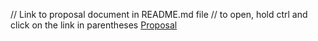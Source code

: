 // Link to proposal document in README.md file
// to open, hold ctrl and click on the link in parentheses
[Proposal](/Proposal/README.md)